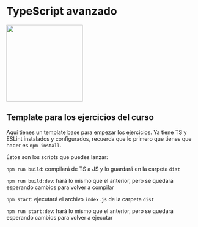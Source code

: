 # TypeScript avanzado

<img src="https://upload.wikimedia.org/wikipedia/commons/4/4c/Typescript_logo_2020.svg" width="200">

## Template para los ejercicios del curso

Aquí tienes un template base para empezar los ejercicios. Ya tiene TS y ESLint instalados y configurados, recuerda que lo primero que tienes que hacer es `npm install`.

Éstos son los scripts que puedes lanzar:

`npm run build`: compilará de TS a JS y lo guardará en la carpeta `dist`

`npm run build:dev`: hará lo mismo que el anterior, pero se quedará esperando cambios para volver a compilar

`npm start`: ejecutará el archivo `index.js` de la carpeta `dist`

`npm run start:dev`: hará lo mismo que el anterior, pero se quedará esperando cambios para volver a ejecutar
